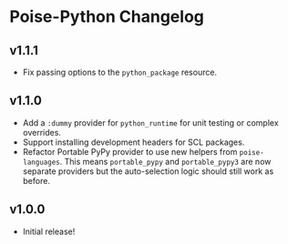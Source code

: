 # Poise-Python Changelog

## v1.1.1

* Fix passing options to the `python_package` resource.

## v1.1.0

* Add a `:dummy` provider for `python_runtime` for unit testing or complex overrides.
* Support installing development headers for SCL packages.
* Refactor Portable PyPy provider to use new helpers from `poise-languages`. This
  means `portable_pypy` and `portable_pypy3` are now separate providers but the
  auto-selection logic should still work as before.

## v1.0.0

* Initial release!

